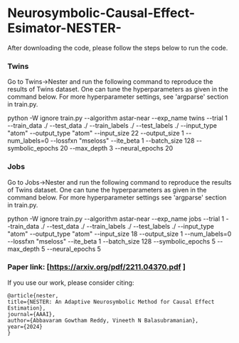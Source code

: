 # Neurosymbolic-Causal-Effect-Esimator-NESTER-

After downloading the code, please follow the steps below to run the code. 

### Twins

Go to Twins->Nester and run the following command to reproduce the results of Twins dataset. One can tune the hyperparameters as given in the command below. For more hyperparameter settings, see 'argparse' section in train.py.

python -W ignore train.py --algorithm astar-near --exp_name twins --trial 1 --train_data ./ --test_data ./ --train_labels ./ --test_labels ./ --input_type "atom" --output_type "atom" --input_size 22 --output_size 1 --num_labels=0 --lossfxn "mseloss" --ite_beta 1  --batch_size 128 --symbolic_epochs 20 --max_depth 3 --neural_epochs 20


### Jobs

Go to Jobs->Nester and run the following command to reproduce the results of Twins dataset. One can tune the hyperparameters as given in the command below. For more hyperparameter settings see 'argparse' section in train.py.

python -W ignore train.py --algorithm astar-near --exp_name jobs --trial 1 --train_data ./ --test_data ./ --train_labels ./ --test_labels ./ --input_type "atom" --output_type "atom" --input_size 18 --output_size 1 --num_labels=0 --lossfxn "mseloss" --ite_beta 1  --batch_size 128 --symbolic_epochs 5 --max_depth 5 --neural_epochs 5

### Paper link: \[https://arxiv.org/pdf/2211.04370.pdf \]

If you use our work, please consider citing:
```
@article{nester, 
title={NESTER: An Adaptive Neurosymbolic Method for Causal Effect Estimation},  
journal={AAAI}, 
author={Abbavaram Gowtham Reddy, Vineeth N Balasubramanian}, 
year={2024}
}
```
